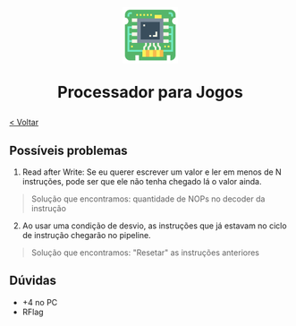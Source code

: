 <h1 id="inicio" align="center">
  <br>
  <img src="../assets/chip.png" alt="A chip logo" height="100">
  <br>

Processador para Jogos

</h1>

[< Voltar](../README.md)

## Possíveis problemas

1. Read after Write: Se eu querer escrever um valor e ler em menos de N instruções, pode ser que ele não tenha chegado lá o valor ainda.

> Solução que encontramos: quantidade de NOPs no decoder da instrução

2. Ao usar uma condição de desvio, as instruções que já estavam no ciclo de instrução chegarão no pipeline.

> Solução que encontramos: "Resetar" as instruções anteriores

## Dúvidas

- +4 no PC
- RFlag
